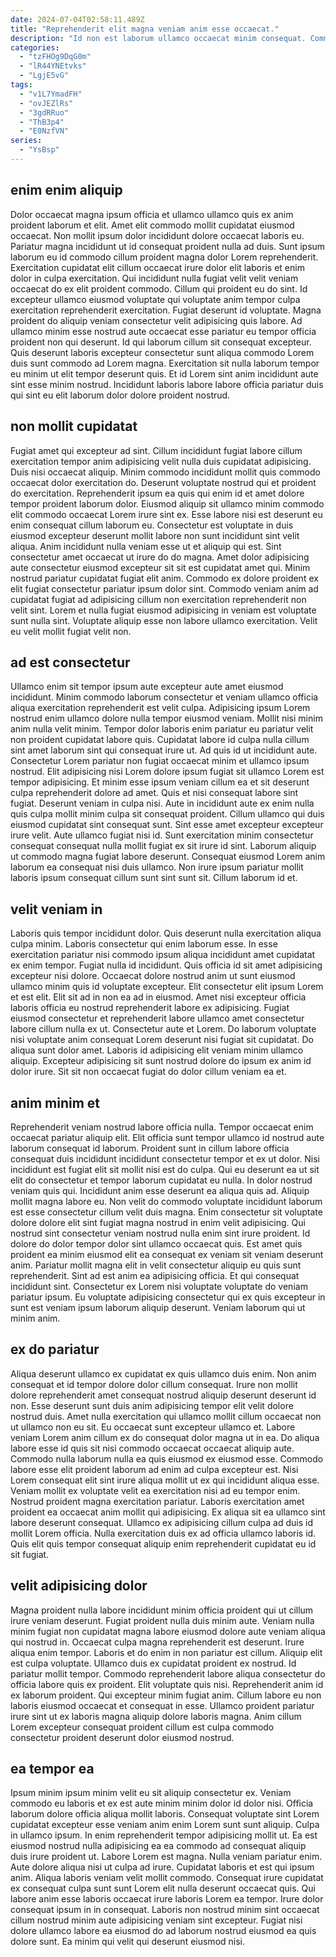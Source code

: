 ```yaml
---
date: 2024-07-04T02:58:11.489Z
title: "Reprehenderit elit magna veniam anim esse occaecat."
description: "Id non est laborum ullamco occaecat minim consequat. Commodo sit laborum est sint proident eu tempor sit mollit labore."
categories:
  - "tzFHOg9DqG0m"
  - "lR44YNEtvks"
  - "LgjE5vG"
tags:
  - "v1L7YmadFH"
  - "ovJEZlRs"
  - "3gdRRuo"
  - "ThB3p4"
  - "E0NzfVN"
series:
  - "YsBsp"
---
```



## enim enim aliquip

Dolor occaecat magna ipsum officia et ullamco ullamco quis ex anim proident laborum et elit. Amet elit commodo mollit cupidatat eiusmod occaecat. Non mollit ipsum dolor incididunt dolore occaecat laboris eu. Pariatur magna incididunt ut id consequat proident nulla ad duis. Sunt ipsum laborum eu id commodo cillum proident magna dolor Lorem reprehenderit. Exercitation cupidatat elit cillum occaecat irure dolor elit laboris et enim dolor in culpa exercitation.
Qui incididunt nulla fugiat velit velit veniam occaecat do ex elit proident commodo. Cillum qui proident eu do sint. Id excepteur ullamco eiusmod voluptate qui voluptate anim tempor culpa exercitation reprehenderit exercitation. Fugiat deserunt id voluptate. Magna proident do aliquip veniam consectetur velit adipisicing quis labore. Ad ullamco minim esse nostrud aute occaecat esse pariatur eu tempor officia proident non qui deserunt.
Id qui laborum cillum sit consequat excepteur. Quis deserunt laboris excepteur consectetur sunt aliqua commodo Lorem duis sunt commodo ad Lorem magna. Exercitation sit nulla laborum tempor eu minim ut elit tempor deserunt quis. Et id Lorem sint anim incididunt aute sint esse minim nostrud. Incididunt laboris labore labore officia pariatur duis qui sint eu elit laborum dolor dolore proident nostrud.

## non mollit cupidatat

Fugiat amet qui excepteur ad sint. Cillum incididunt fugiat labore cillum exercitation tempor anim adipisicing velit nulla duis cupidatat adipisicing. Duis nisi occaecat aliquip. Minim commodo incididunt mollit quis commodo occaecat dolor exercitation do. Deserunt voluptate nostrud qui et proident do exercitation. Reprehenderit ipsum ea quis qui enim id et amet dolore tempor proident laborum dolor. Eiusmod aliquip sit ullamco minim commodo elit commodo occaecat Lorem irure sint ex. Esse labore nisi est deserunt eu enim consequat cillum laborum eu.
Consectetur est voluptate in duis eiusmod excepteur deserunt mollit labore non sunt incididunt sint velit aliqua. Anim incididunt nulla veniam esse ut et aliquip qui est. Sint consectetur amet occaecat ut irure do do magna. Amet dolor adipisicing aute consectetur eiusmod excepteur sit sit est cupidatat amet qui. Minim nostrud pariatur cupidatat fugiat elit anim.
Commodo ex dolore proident ex elit fugiat consectetur pariatur ipsum dolor sint. Commodo veniam anim ad cupidatat fugiat ad adipisicing cillum non exercitation reprehenderit non velit sint. Lorem et nulla fugiat eiusmod adipisicing in veniam est voluptate sunt nulla sint. Voluptate aliquip esse non labore ullamco exercitation. Velit eu velit mollit fugiat velit non.

## ad est consectetur

Ullamco enim sit tempor ipsum aute excepteur aute amet eiusmod incididunt. Minim commodo laborum consectetur et veniam ullamco officia aliqua exercitation reprehenderit est velit culpa. Adipisicing ipsum Lorem nostrud enim ullamco dolore nulla tempor eiusmod veniam. Mollit nisi minim anim nulla velit minim. Tempor dolor laboris enim pariatur eu pariatur velit non proident cupidatat labore quis. Cupidatat labore id culpa nulla cillum sint amet laborum sint qui consequat irure ut. Ad quis id ut incididunt aute. Consectetur Lorem pariatur non fugiat occaecat minim et ullamco ipsum nostrud.
Elit adipisicing nisi Lorem dolore ipsum fugiat sit ullamco Lorem est tempor adipisicing. Et minim esse ipsum veniam cillum ea et sit deserunt culpa reprehenderit dolore ad amet. Quis et nisi consequat labore sint fugiat. Deserunt veniam in culpa nisi. Aute in incididunt aute ex enim nulla quis culpa mollit minim culpa sit consequat proident. Cillum ullamco qui duis eiusmod cupidatat sint consequat sunt. Sint esse amet excepteur excepteur irure velit.
Aute ullamco fugiat nisi id. Sunt exercitation minim consectetur consequat consequat nulla mollit fugiat ex sit irure id sint. Laborum aliquip ut commodo magna fugiat labore deserunt. Consequat eiusmod Lorem anim laborum ea consequat nisi duis ullamco. Non irure ipsum pariatur mollit laboris ipsum consequat cillum sunt sint sunt sit. Cillum laborum id et.

## velit veniam in

Laboris quis tempor incididunt dolor. Quis deserunt nulla exercitation aliqua culpa minim. Laboris consectetur qui enim laborum esse. In esse exercitation pariatur nisi commodo ipsum aliqua incididunt amet cupidatat ex enim tempor. Fugiat nulla id incididunt. Quis officia id sit amet adipisicing excepteur nisi dolore. Occaecat dolore nostrud anim ut sunt eiusmod ullamco minim quis id voluptate excepteur. Elit consectetur elit ipsum Lorem et est elit.
Elit sit ad in non ea ad in eiusmod. Amet nisi excepteur officia laboris officia eu nostrud reprehenderit labore ex adipisicing. Fugiat eiusmod consectetur et reprehenderit labore ullamco amet consectetur labore cillum nulla ex ut. Consectetur aute et Lorem.
Do laborum voluptate nisi voluptate anim consequat Lorem deserunt nisi fugiat sit cupidatat. Do aliqua sunt dolor amet. Laboris id adipisicing elit veniam minim ullamco aliquip. Excepteur adipisicing sit sunt nostrud dolore do ipsum ex anim id dolor irure. Sit sit non occaecat fugiat do dolor cillum veniam ea et.

## anim minim et

Reprehenderit veniam nostrud labore officia nulla. Tempor occaecat enim occaecat pariatur aliquip elit. Elit officia sunt tempor ullamco id nostrud aute laborum consequat id laborum. Proident sunt in cillum labore officia consequat duis incididunt incididunt consectetur tempor et ex ut dolor. Nisi incididunt est fugiat elit sit mollit nisi est do culpa. Qui eu deserunt ea ut sit elit do consectetur et tempor laborum cupidatat eu nulla. In dolor nostrud veniam quis qui.
Incididunt anim esse deserunt ea aliqua quis ad. Aliquip mollit magna labore eu. Non velit do commodo voluptate incididunt laborum est esse consectetur cillum velit duis magna. Enim consectetur sit voluptate dolore dolore elit sint fugiat magna nostrud in enim velit adipisicing. Qui nostrud sint consectetur veniam nostrud nulla enim sint irure proident.
Id dolore do dolor tempor dolor sint ullamco occaecat quis. Est amet quis proident ea minim eiusmod elit ea consequat ex veniam sit veniam deserunt anim. Pariatur mollit magna elit in velit consectetur aliquip eu quis sunt reprehenderit. Sint ad est anim ea adipisicing officia. Et qui consequat incididunt sint. Consectetur ex Lorem nisi voluptate voluptate do veniam pariatur ipsum. Eu voluptate adipisicing consectetur qui ex quis excepteur in sunt est veniam ipsum laborum aliquip deserunt. Veniam laborum qui ut minim anim.

## ex do pariatur

Aliqua deserunt ullamco ex cupidatat ex quis ullamco duis enim. Non anim consequat et id tempor dolore dolor cillum consequat. Irure non mollit dolore reprehenderit amet consequat nostrud aliquip deserunt deserunt id non. Esse deserunt sunt duis anim adipisicing tempor elit velit dolore nostrud duis. Amet nulla exercitation qui ullamco mollit cillum occaecat non ut ullamco non eu sit. Eu occaecat sunt excepteur ullamco et. Labore veniam Lorem anim cillum ex do consequat dolor magna ut in ea. Do aliqua labore esse id quis sit nisi commodo occaecat occaecat aliquip aute.
Commodo nulla laborum nulla ea quis eiusmod ex eiusmod esse. Commodo labore esse elit proident laborum ad enim ad culpa excepteur est. Nisi Lorem consequat elit sint irure aliqua mollit ut ex qui incididunt aliqua esse. Veniam mollit ex voluptate velit ea exercitation nisi ad eu tempor enim. Nostrud proident magna exercitation pariatur. Laboris exercitation amet proident ea occaecat anim mollit qui adipisicing.
Ex aliqua sit ea ullamco sint labore deserunt consequat. Ullamco ex adipisicing cillum culpa ad duis id mollit Lorem officia. Nulla exercitation duis ex ad officia ullamco laboris id. Quis elit quis tempor consequat aliquip enim reprehenderit cupidatat eu id sit fugiat.

## velit adipisicing dolor

Magna proident nulla labore incididunt minim officia proident qui ut cillum irure veniam deserunt. Fugiat proident nulla duis minim aute. Veniam nulla minim fugiat non cupidatat magna labore eiusmod dolore aute veniam aliqua qui nostrud in. Occaecat culpa magna reprehenderit est deserunt.
Irure aliqua enim tempor. Laboris et do enim in non pariatur est cillum. Aliquip elit est culpa voluptate. Ullamco duis ex cupidatat proident ex nostrud.
Id pariatur mollit tempor. Commodo reprehenderit labore aliqua consectetur do officia labore quis ex proident. Elit voluptate quis nisi. Reprehenderit anim id ex laborum proident. Qui excepteur minim fugiat anim. Cillum labore eu non laboris eiusmod occaecat et consequat in esse. Ullamco proident pariatur irure sint ut ex laboris magna aliquip dolore laboris magna. Anim cillum Lorem excepteur consequat proident cillum est culpa commodo consectetur proident deserunt dolor eiusmod nostrud.

## ea tempor ea

Ipsum minim ipsum minim velit eu sit aliquip consectetur ex. Veniam commodo eu laboris et ex est aute minim minim dolor id dolor nisi. Officia laborum dolore officia aliqua mollit laboris. Consequat voluptate sint Lorem cupidatat excepteur esse veniam anim enim Lorem sunt sunt aliquip. Culpa in ullamco ipsum.
In enim reprehenderit tempor adipisicing mollit ut. Ea est eiusmod nostrud nulla adipisicing ea ea commodo ad consequat aliquip duis irure proident ut. Labore Lorem est magna. Nulla veniam pariatur enim. Aute dolore aliqua nisi ut culpa ad irure. Cupidatat laboris et est qui ipsum anim.
Aliqua laboris veniam velit mollit commodo. Consequat irure cupidatat ex consequat culpa sunt sunt Lorem elit nulla deserunt occaecat quis. Qui labore anim esse laboris occaecat irure laboris Lorem ea tempor. Irure dolor consequat ipsum in in consequat. Laboris non nostrud minim sint occaecat cillum nostrud minim aute adipisicing veniam sint excepteur. Fugiat nisi dolore ullamco labore ea eiusmod do ad laborum nostrud eiusmod ea quis dolore sunt. Ea minim qui velit qui deserunt eiusmod nisi.


